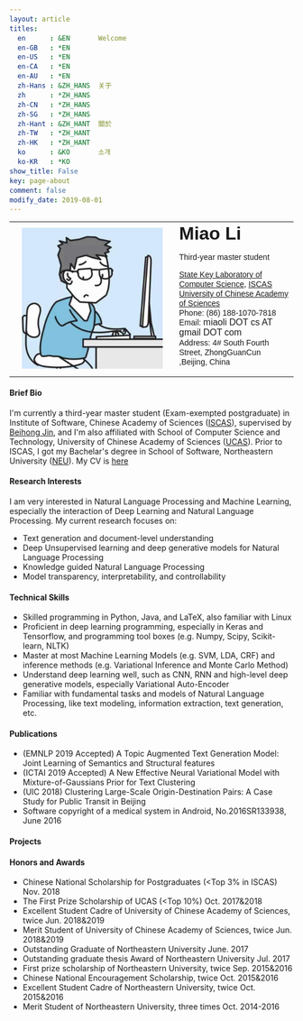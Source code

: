 ```yaml
---
layout: article
titles:
  en      : &EN       Welcome
  en-GB   : *EN
  en-US   : *EN
  en-CA   : *EN
  en-AU   : *EN
  zh-Hans : &ZH_HANS  关于
  zh      : *ZH_HANS
  zh-CN   : *ZH_HANS
  zh-SG   : *ZH_HANS
  zh-Hant : &ZH_HANT  關於
  zh-TW   : *ZH_HANT
  zh-HK   : *ZH_HANT
  ko      : &KO       소개
  ko-KR   : *KO
show_title: False
key: page-about
comment: false
modify_date: 2019-08-01
---
```


<table>
<tr>
<td width="280" align="center">
    <div style="float:center">
      <img src="files/avatar.jpg" width="250">
    </div>
</td>
<td>
    <font face="Arial"> <b><font size="6.5">Miao Li</font></b></font>
    <p>
        <font face="Arial">
        <p> Third-year master student </p>
        <a href="http://lcs.ios.ac.cn/en/wiki/Main_Page">State Key Laboratory of Computer Science</a>, <a href="http://english.is.cas.cn/">ISCAS</a><br>
		<a href="http://english.ucas.ac.cn/">University of Chinese Academy of Sciences</a><br>
        Phone: (86) 188-1070-7818 <br>
        Email: <font size="3">miaoli DOT cs AT gmail DOT com</font><br>
        Address: 4# South Fourth Street, ZhongGuanCun ,Beijing, China 
        </font>
   </p>
</td>
</tr>
</table>

#### Brief Bio

I'm currently a third-year master student (Exam-exempted postgraduate) in Institute of Software, Chinese Academy of Sciences ([ISCAS](http://english.is.cas.cn/)), supervised by [Beihong Jin](http://work.iscas.ac.cn/index.php/Jinbeihong/index/index), and I'm also affiliated with School of Computer Science and Technology, University of Chinese Academy of Sciences ([UCAS](https://english.ucas.ac.cn/)). Prior to ISCAS, I got my Bachelar's degree in School of Software, Northeastern University ([NEU](http://english.neu.edu.cn/)). My CV is [here](https://oaimli.github.io/files/miaoli-cv.pdf)

#### Research Interests

I am very interested in Natural Language Processing and Machine Learning, especially the interaction of Deep Learning and Natural Language Processing. My current research focuses on:

- Text generation and document-level understanding
- Deep Unsupervised learning and deep generative models for Natural Language Processing
- Knowledge guided Natural Language Processing
- Model transparency, interpretability, and controllability

#### Technical Skills

- Skilled programming in Python, Java, and LaTeX, also familiar with Linux 
- Proficient in deep learning programming, especially in Keras and Tensorflow, and programming tool boxes (e.g. Numpy, Scipy, Scikit-learn, NLTK)
- Master at most Machine Learning Models (e.g. SVM, LDA, CRF) and inference methods (e.g. Variational Inference and Monte Carlo Method)
- Understand deep learning well, such as CNN, RNN and high-level deep generative models, especially Variational Auto-Encoder
- Familiar with fundamental tasks and models of Natural Language Processing, like text modeling, information extraction, text generation, etc.

#### Publications

- (EMNLP 2019 Accepted) A Topic Augmented Text Generation Model: Joint Learning of Semantics and Structural features 
- (ICTAI 2019 Accepted) A New Effective Neural Variational Model with Mixture-of-Gaussians Prior for Text Clustering
- (UIC 2018) Clustering Large-Scale Origin-Destination Pairs: A Case Study for Public Transit in Beijing
- Software copyright of a medical system in Android, No.2016SR133938, June 2016

#### Projects

#### Honors and Awards

- Chinese National Scholarship for Postgraduates (<Top 3% in ISCAS)	Nov. 2018
- The First Prize Scholarship of UCAS (<Top 10%)	Oct. 2017&2018
- Excellent Student Cadre of University of Chinese Academy of Sciences, twice	Jun. 2018&2019
- Merit Student of University of Chinese Academy of Sciences, twice	Jun. 2018&2019
- Outstanding Graduate of Northeastern University	June. 2017
- Outstanding graduate thesis Award of Northeastern University	Jul. 2017
- First prize scholarship of Northeastern University, twice	Sep. 2015&2016
- Chinese National Encouragement Scholarship, twice	Oct. 2015&2016
- Excellent Student Cadre of Northeastern University, twice	Oct. 2015&2016
- Merit Student of Northeastern University, three times	Oct. 2014-2016

